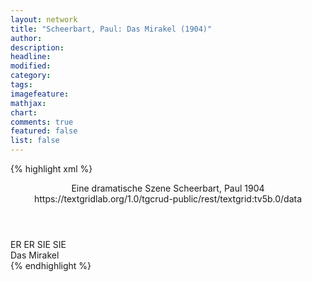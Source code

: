 ```yaml
---
layout: network
title: "Scheerbart, Paul: Das Mirakel (1904)"
author:
description:
headline:
modified:
category:
tags:
imagefeature: 
mathjax: 
chart: 
comments: true
featured: false
list: false
---
```

{% highlight xml %}
<?xml-model href="https://raw.githubusercontent.com/DLiNa/project/master/rules/lina.rnc"?><?xml-model href="https://raw.githubusercontent.com/DLiNa/project/master/rules/lina.sch"?>
<play xmlns="http://lina.digital">
  <header>
    <title>Das Mirakel</title>
    <subtitle>Eine dramatische Szene</subtitle>
    <genretitle/>
    <author>Scheerbart, Paul</author>
    <date type="print" when="1904">1904</date>
    <date type="premiere"/>
    <date type="written"/>
    <source>https://textgridlab.org/1.0/tgcrud-public/rest/textgrid:tv5b.0/data</source>
  </header>
  <personae>
    <character>
      <name>ER</name>
      <alias xml:id="er">
        <name>ER</name>
      </alias>
    </character>
    <character>
      <name>SIE</name>
      <alias xml:id="sie">
        <name>SIE</name>
      </alias>
    </character>
  </personae>
  <text>
    <div>
      <head>Das Mirakel</head>
      <sp who="#er">
        <amount n="74" unit="speech_acts"/>
        <amount n="2203" unit="words"/>
        <amount n="40" unit="lines"/>
        <amount n="12353" unit="chars"/>
      </sp>
      <sp who="#sie">
        <amount n="76" unit="speech_acts"/>
        <amount n="998" unit="words"/>
        <amount n="64" unit="lines"/>
        <amount n="5074" unit="chars"/>
      </sp>
    </div>
  </text>
</play>
{% endhighlight %}